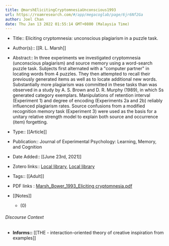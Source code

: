 ```yaml
---
title: @marshElicitingCryptomnesiaUnconscious1993
url: https://roamresearch.com/#/app/megacoglab/page/6jr6Nf2Ga
author: Joel Chan
date: Thu Jan 13 2022 01:55:14 GMT+0800 (Malaysia Time)
---
```


- Title:: Eliciting cryptomnesia: unconscious plagiarism in a puzzle task.
- Author(s):: [[R. L. Marsh]]
- Abstract:: In three experiments we investigated cryptomnesia (unconscious plagiarism) and source memory using a word-search puzzle task. Subjects first alternated with a "computer partner" in locating words from 4 puzzles. They then attempted to recall their previously generated items as well as to locate additional new words. Substantially more plagiarism was committed in these tasks than was observed in a study by A. S. Brown and D. R. Murphy (1989), in which Ss generated category exemplars. Manipulations of retention interval (Experiment 1) and degree of encoding (Experiments 2a and 2b) reliably influenced plagiarism rates. Source confusions from a modified recognition memory task (Experiment 3) were used as the basis for a unitary relative strength model to explain both source and occurrence (item) forgetting.
- Type:: [[Article]]
- Publication:: Journal of Experimental Psychology: Learning, Memory, and Cognition
- Date Added:: [[June 23rd, 2021]]
- Zotero links:: [Local library](zotero://select/groups/2451508/items/9FIF2HE6), [Local library](https://www.zotero.org/groups/2451508/items/9FIF2HE6)
- Tags:: [[Adult]]
- PDF links : [Marsh_Bower_1993_Eliciting cryptomnesia.pdf](zotero://open-pdf/groups/2451508/items/NIHAYL2D)
- [[Notes]]

    - (0)

###### Discourse Context

- **Informs::** [[THE - interaction-oriented theory of creative inspiration from examples]]
